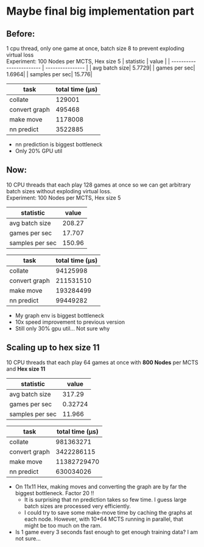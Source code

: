 # Maybe final big implementation part
## Before:
1 cpu thread, only one game at once, batch size 8 to prevent exploding virtual loss  
Experiment: 100 Nodes per MCTS, Hex size 5
|        statistic         |       value      |
| ------------------------ | ---------------- |
|            avg batch size|            5.7729|
|             games per sec|            1.6964|
|           samples per sec|            15.776|


|      task      |  total time (μs) |
| -------------- | ---------------- |
|         collate|            129001|
|   convert graph|            495468|
|       make move|           1178008|
|      nn predict|           3522885|

+ nn prediction is biggest bottleneck
+ Only 20% GPU util

## Now:
10 CPU threads that each play 128 games at once so we can get arbitrary batch sizes without exploding virtual loss.  
Experiment: 100 Nodes per MCTS, Hex size 5

|        statistic         |       value      |
| ------------------------ | ---------------- |
|            avg batch size|            208.27|
|             games per sec|            17.707|
|           samples per sec|            150.96|

|      task      |  total time (μs) |
| -------------- | ---------------- |
|         collate|          94125998|
|   convert graph|         211531510|
|       make move|         193284499|
|      nn predict|          99449282|

+ My graph env is biggest bottleneck
+ 10x speed improvement to previous version
+ Still only 30% gpu util... Not sure why

## Scaling up to hex size 11
10 CPU threads that each play 64 games at once with **800 Nodes** per MCTS and **Hex size 11**

|        statistic         |       value      |
| ------------------------ | ---------------- |
|            avg batch size|            317.29|
|             games per sec|           0.32724|
|           samples per sec|            11.966|

|      task      |  total time (μs) |
| -------------- | ---------------- |
|         collate|         981363271|
|   convert graph|        3422286115|
|       make move|       11382729470|
|      nn predict|         630034026|

+ On 11x11 Hex, making moves and converting the graph are by far the biggest bottleneck. Factor 20 !!
	- It is surprising that nn prediction takes so few time. I guess large batch sizes are processed very efficiently.
	- I could try to save some make-move time by caching the graphs at each node. However, with 10\*64 MCTS running in parallel, that might be too much on the ram.
+ Is 1 game every 3 seconds fast enough to get enough training data? I am not sure...
